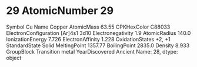 # 29 AtomicNumber                           29
Symbol                                 Cu
Name                               Copper
AtomicMass                          63.55
CPKHexColor                        C88033
ElectronConfiguration        [Ar]4s1 3d10
Electronegativity                     1.9
AtomicRadius                        140.0
IonizationEnergy                    7.726
ElectronAffinity                    1.228
OxidationStates                    +2, +1
StandardState                       Solid
MeltingPoint                      1357.77
BoilingPoint                       2835.0
Density                             8.933
GroupBlock               Transition metal
YearDiscovered                    Ancient
Name: 28, dtype: object